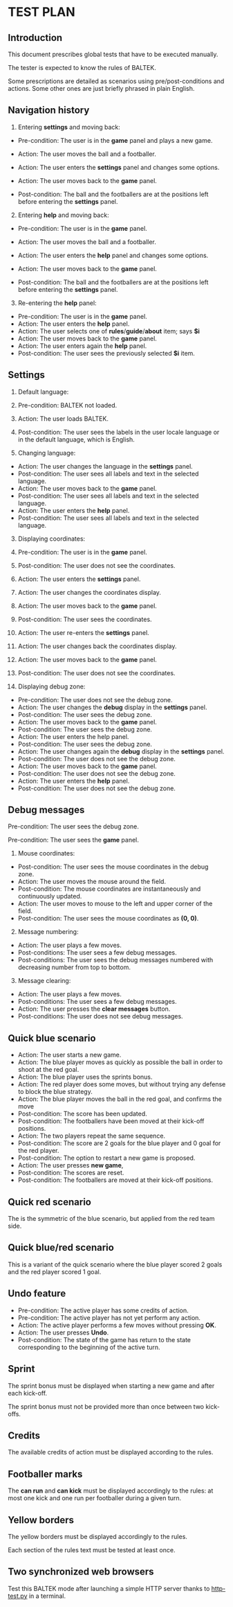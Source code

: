 # TEST PLAN

## Introduction

This document prescribes global tests that have to be executed manually.

The tester is expected to know the rules of BALTEK.

Some prescriptions are detailed as scenarios using pre/post-conditions and actions. Some other ones are just briefly phrased in plain English.

## Navigation history

1. Entering **settings** and moving back:

  - Pre-condition: The user is in the **game** panel and plays a new game.

  - Action: The user moves the ball and a footballer.

  - Action: The user enters the **settings** panel and changes some options.

  - Action: The user moves back to the **game** panel.

  - Post-condition: The ball and the footballers are at the positions left before entering the **settings** panel.

2. Entering **help** and moving back:

  - Pre-condition: The user is in the **game** panel.

  - Action: The user moves the ball and a footballer.

  - Action: The user enters the **help** panel and changes some options.

  - Action: The user moves back to the **game** panel.

  - Post-condition: The ball and the footballers are at the positions left before entering the **settings** panel.

3. Re-entering the **help** panel:

  - Pre-condition: The user is in the **game** panel.
  - Action: The user enters the **help** panel.
  - Action: The user selects one of **rules**/**guide**/**about** item; says **$i**
  - Action: The user moves back to the **game** panel.
  - Action: The user enters again the **help** panel.
  - Post-condition: The user sees the previously selected **$i** item.

## Settings

1. Default language:

  1. Pre-condition: BALTEK not loaded.
  2. Action: The user loads BALTEK.
  3. Post-condition: The user sees the labels in the user locale language or in the default language, which is English.

2. Changing language:

  - Action: The user changes the language in the **settings** panel.
  - Post-condition: The user sees all labels and text in the selected language.
  - Action: The user moves back to the **game** panel.
  - Post-condition: The user sees all labels and text in the selected language.
  - Action: The user enters the **help** panel.
  - Post-condition: The user sees all labels and text in the selected language.

3. Displaying coordinates:

  1. Pre-condition: The user is in the **game** panel.
  2. Post-condition: The user does not see the coordinates.
  3. Action: The user enters the **settings** panel.
  4. Action: The user changes the coordinates display.
  5. Action: The user moves back to the **game** panel.
  6. Post-condition: The user sees the coordinates.
  7. Action: The user re-enters the **settings** panel.
  8. Action: The user changes back the coordinates display.
  9. Action: The user moves back to the **game** panel.
  10. Post-condition: The user does not see the coordinates.

4. Displaying debug zone:

  - Pre-condition: The user does not see the debug zone.
  - Action: The user changes the **debug** display in the **settings** panel.
  - Post-condition: The user sees the debug zone.
  - Action: The user moves back to the **game** panel.
  - Post-condition: The user sees the debug zone.
  - Action: The user enters the help panel.
  - Post-condition: The user sees the debug zone.
  - Action: The user changes again the **debug** display in the **settings** panel.
  - Post-condition: The user does not see the debug zone.
  - Action: The user moves back to the **game** panel.
  - Post-condition: The user does not see the debug zone.
  - Action: The user enters the **help** panel.
  - Post-condition: The user does not see the debug zone.

## Debug messages

Pre-condition: The user sees the debug zone.

Pre-condition: The user sees the **game** panel.

1. Mouse coordinates:

  - Post-condition: The user sees the mouse coordinates in the debug zone.
  - Action: The user moves the mouse around the field.
  - Post-condition: The mouse coordinates are instantaneously and continuously updated.
  - Action: The user moves to mouse to the left and upper corner of the field.
  - Post-condition: The user sees the mouse coordinates as **(0, 0)**.

2. Message numbering:

  - Action: The user plays a few moves.
  - Post-conditions: The user sees a few debug messages.
  - Post-conditions: The user sees the debug messages numbered with decreasing number from top to bottom.

3. Message clearing:

  - Action: The user plays a few moves.
  - Post-conditions: The user sees a few debug messages.
  - Action: The user presses the **clear messages** button.
  - Post-conditions: The user does not see debug messages.

## Quick blue scenario

- Action: The user starts a new game.
- Action: The blue player moves as quickly as possible the ball in order to shoot at the red goal.
- Action: The blue player uses the sprints bonus.
- Action: The red player does some moves, but without trying any defense to block the blue strategy.
- Action: The blue player moves the ball in the red goal, and confirms the move
- Post-condition: The score has been updated.
- Post-condition: The footballers have been moved at their kick-off positions.
- Action: The two players repeat the same sequence.
- Post-condition: The score are 2 goals for the blue player and 0 goal for the red player.
- Post-condition: The option to restart a new game is proposed.
- Action: The user presses **new game**,
- Post-condition: The scores are reset.
- Post-condition: The footballers are moved at their kick-off positions.

## Quick red scenario

The is the symmetric of the blue scenario, but applied from the red team side.

## Quick blue/red scenario

This is a variant of the quick scenario where the blue player scored 2 goals and the red player scored 1 goal.

## Undo feature

- Pre-condition: The active player has some credits of action.
- Pre-condition: The active player has not yet perform any action.
- Action: The active player performs a few moves without pressing **OK**.
- Action: The user presses **Undo**.
- Post-condition: The state of the game has return to the state corresponding to the beginning of the active turn.

## Sprint

The sprint bonus must be displayed when starting a new game and after each kick-off.

The sprint bonus must not be provided more than once between two kick-offs.

## Credits

The available credits of action must be displayed according to the rules.

## Footballer marks

The **can run** and **can kick** must be displayed accordingly to the rules: at most one kick and one run per footballer during a given turn.

## Yellow borders

The yellow borders must be displayed accordingly to the rules.

Each section of the rules text must be tested at least once.

## Two synchronized web browsers

Test this BALTEK mode after launching a simple HTTP server thanks to [http-test.py](../tools/http-test.py) in a terminal.
